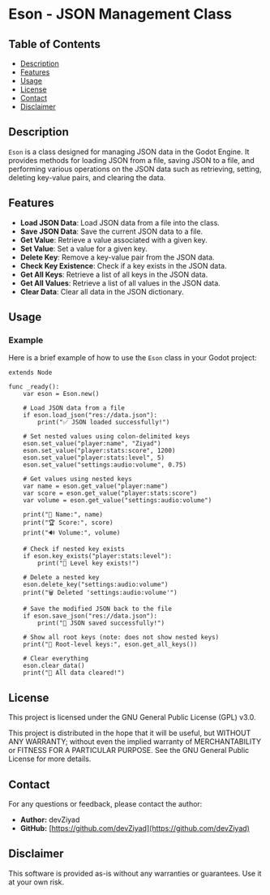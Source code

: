 # Eson - JSON Management Class

## Table of Contents

- [Description](#description)
- [Features](#features)
- [Usage](#usage)
- [License](#license)
- [Contact](#contact)
- [Disclaimer](#disclaimer)

## Description

`Eson` is a class designed for managing JSON data in the Godot Engine. It provides methods for loading JSON from a file, saving JSON to a file, and performing various operations on the JSON data such as retrieving, setting, deleting key-value pairs, and clearing the data.

## Features

- **Load JSON Data**: Load JSON data from a file into the class.
- **Save JSON Data**: Save the current JSON data to a file.
- **Get Value**: Retrieve a value associated with a given key.
- **Set Value**: Set a value for a given key.
- **Delete Key**: Remove a key-value pair from the JSON data.
- **Check Key Existence**: Check if a key exists in the JSON data.
- **Get All Keys**: Retrieve a list of all keys in the JSON data.
- **Get All Values**: Retrieve a list of all values in the JSON data.
- **Clear Data**: Clear all data in the JSON dictionary.

## Usage

### Example

Here is a brief example of how to use the `Eson` class in your Godot project:

```gdscript
extends Node

func _ready():
	var eson = Eson.new()

	# Load JSON data from a file
	if eson.load_json("res://data.json"):
		print("✅ JSON loaded successfully!")

	# Set nested values using colon-delimited keys
	eson.set_value("player:name", "Ziyad")
	eson.set_value("player:stats:score", 1200)
	eson.set_value("player:stats:level", 5)
	eson.set_value("settings:audio:volume", 0.75)

	# Get values using nested keys
	var name = eson.get_value("player:name")
	var score = eson.get_value("player:stats:score")
	var volume = eson.get_value("settings:audio:volume")

	print("👤 Name:", name)
	print("🏆 Score:", score)
	print("🔊 Volume:", volume)

	# Check if nested key exists
	if eson.key_exists("player:stats:level"):
		print("📌 Level key exists!")

	# Delete a nested key
	eson.delete_key("settings:audio:volume")
	print("🗑️ Deleted 'settings:audio:volume'")

	# Save the modified JSON back to the file
	if eson.save_json("res://data.json"):
		print("💾 JSON saved successfully!")

	# Show all root keys (note: does not show nested keys)
	print("📂 Root-level keys:", eson.get_all_keys())

	# Clear everything
	eson.clear_data()
	print("🧹 All data cleared!")

```

## License

This project is licensed under the GNU General Public License (GPL) v3.0.

This project is distributed in the hope that it will be useful, but WITHOUT ANY WARRANTY; without even the implied warranty of MERCHANTABILITY or FITNESS FOR A PARTICULAR PURPOSE. See the GNU General Public License for more details.

## Contact

For any questions or feedback, please contact the author:

- **Author:** devZiyad
- **GitHub:** [https://github.com/devZiyad](https://github.com/devZiyad)

## Disclaimer

This software is provided as-is without any warranties or guarantees. Use it at your own risk.
